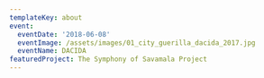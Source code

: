 ```yaml
---
templateKey: about
event:
  eventDate: '2018-06-08'
  eventImage: /assets/images/01_city_guerilla_dacida_2017.jpg
  eventName: DACIDA
featuredProject: The Symphony of Savamala Project
---
```


